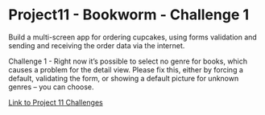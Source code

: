 # Project11 - Bookworm - Challenge 1

Build a multi-screen app for ordering cupcakes, using forms validation and sending and receiving the order data via the internet.

Challenge 1 - Right now it’s possible to select no genre for books, which causes a problem for the detail view. Please fix this, either by forcing a default, validating the form, or showing a default picture for unknown genres – you can choose.

[Link to Project 11 Challenges](https://www.hackingwithswift.com/books/ios-swiftui/bookworm-wrap-up)
